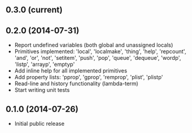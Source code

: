 ## 0.3.0 (current)

## 0.2.0 (2014-07-31)

* Report undefined variables (both global and unassigned locals)
* Primitives implemented:
    'local', 'localmake', 'thing', 'help', 'repcount',
    'and', 'or', 'not', 'setitem', 'push', 'pop', 'queue',
    'dequeue', 'wordp', 'listp', 'arrayp', 'emptyp'
* Add inline help for all implemented primitives
* Add property lists:
    'pprop', 'gprop', 'remprop', 'plist', 'plistp'
* Read-line and history functionality (lambda-term)
* Start writing unit tests

## 0.1.0 (2014-07-26)

* Initial public release
